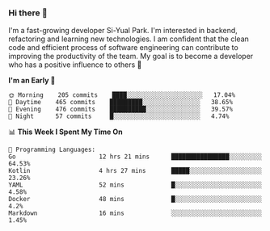 ### Hi there 👋


I'm a fast-growing developer Si-Yual Park. I'm interested in backend, refactoring and learning new technologies. I am confident that the clean code and efficient process of software engineering can contribute to improving the productivity of the team. My goal is to become a developer who has a positive influence to others 🔭

<!--START_SECTION:waka-->
**I'm an Early 🐤** 

```text
🌞 Morning    205 commits    ████░░░░░░░░░░░░░░░░░░░░░   17.04% 
🌆 Daytime    465 commits    █████████░░░░░░░░░░░░░░░░   38.65% 
🌃 Evening    476 commits    ██████████░░░░░░░░░░░░░░░   39.57% 
🌙 Night      57 commits     █░░░░░░░░░░░░░░░░░░░░░░░░   4.74%

```


📊 **This Week I Spent My Time On** 

```text
💬 Programming Languages: 
Go                       12 hrs 21 mins      ████████████████░░░░░░░░░   64.53% 
Kotlin                   4 hrs 27 mins       █████░░░░░░░░░░░░░░░░░░░░   23.26% 
YAML                     52 mins             █░░░░░░░░░░░░░░░░░░░░░░░░   4.58% 
Docker                   48 mins             █░░░░░░░░░░░░░░░░░░░░░░░░   4.2% 
Markdown                 16 mins             ░░░░░░░░░░░░░░░░░░░░░░░░░   1.45%

```


<!--END_SECTION:waka-->
